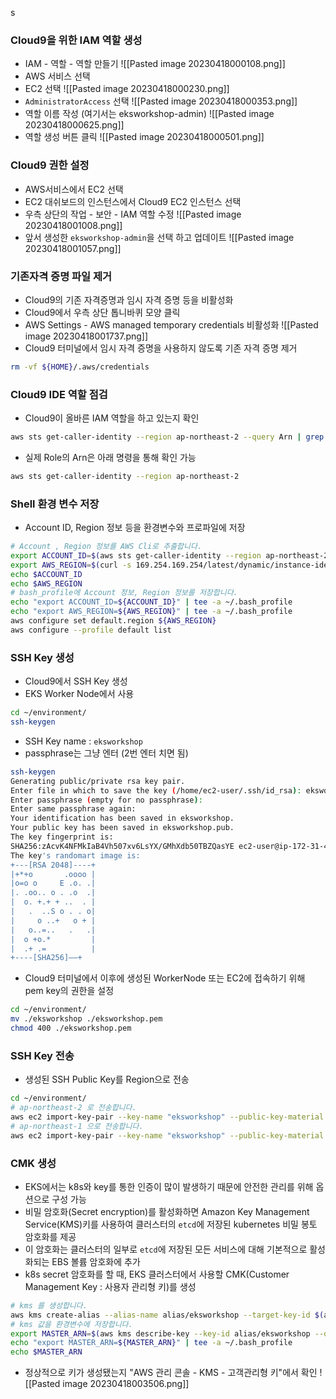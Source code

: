 s
### Cloud9을 위한 IAM 역할 생성
- IAM - 역할 - 역할 만들기
![[Pasted image 20230418000108.png]]
- AWS 서비스 선택
- EC2 선택
![[Pasted image 20230418000230.png]]
- `AdministratorAccess` 선택
![[Pasted image 20230418000353.png]]
- 역할 이름 작성 (여기서는 eksworkshop-admin)
![[Pasted image 20230418000625.png]]
- 역할 생성 버튼 클릭
![[Pasted image 20230418000501.png]]


### Cloud9 권한 설정
- AWS서비스에서 EC2 선택
- EC2 대쉬보드의 인스턴스에서 Cloud9 EC2 인스턴스 선택
- 우측 상단의 작업 - 보안 - IAM 역할 수정
![[Pasted image 20230418001008.png]]
- 앞서 생성한 `eksworkshop-admin`을 선택 하고 업데이트
![[Pasted image 20230418001057.png]]


### 기존자격 증명 파일 제거
- Cloud9의 기존 자격증명과 임시 자격 증명 등을 비활성화
- Cloud9에서 우측 상단 톱니바퀴 모양 클릭
- AWS Settings - AWS managed temporary credentials 비활성화
![[Pasted image 20230418001737.png]]
- Cloud9 터미널에서 임시 자격 증명을 사용하지 않도록 기존 자격 증명 제거
```sh
rm -vf ${HOME}/.aws/credentials
```


### Cloud9 IDE 역할 점검
- Cloud9이 올바른 IAM 역할을 하고 있는지 확인
```sh
aws sts get-caller-identity --region ap-northeast-2 --query Arn | grep eksworkshop-admin -q && echo "IAM role valid" || echo "IAM role NOT valid"
```
- 실제 Role의 Arn은 아래 명령을 통해 확인 가능
```sh
aws sts get-caller-identity --region ap-northeast-2
```


### Shell 환경 변수 저장
- Account ID, Region 정보 등을 환경변수와 프로파일에 저장
```sh
# Account , Region 정보를 AWS Cli로 추출합니다.
export ACCOUNT_ID=$(aws sts get-caller-identity --region ap-northeast-2 --output text --query Account)
export AWS_REGION=$(curl -s 169.254.169.254/latest/dynamic/instance-identity/document | jq -r '.region')
echo $ACCOUNT_ID
echo $AWS_REGION
# bash_profile에 Account 정보, Region 정보를 저장합니다.
echo "export ACCOUNT_ID=${ACCOUNT_ID}" | tee -a ~/.bash_profile
echo "export AWS_REGION=${AWS_REGION}" | tee -a ~/.bash_profile
aws configure set default.region ${AWS_REGION}
aws configure --profile default list
```


### SSH Key 생성
- Cloud9에서 SSH Key 생성
- EKS Worker Node에서 사용
```sh
cd ~/environment/
ssh-keygen
```
- SSH Key name : `eksworkshop`
- passphrase는 그냥 엔터 (2번 엔터 치면 됨)
```sh
ssh-keygen
Generating public/private rsa key pair.
Enter file in which to save the key (/home/ec2-user/.ssh/id_rsa): eksworkshop
Enter passphrase (empty for no passphrase): 
Enter same passphrase again: 
Your identification has been saved in eksworkshop.
Your public key has been saved in eksworkshop.pub.
The key fingerprint is:
SHA256:zAcvK4NFMkIaB4Vh507xv6LsYX/GMhXdb50TBZQasYE ec2-user@ip-172-31-41-2
The key's randomart image is:
+---[RSA 2048]----+
|+*+o       .oooo |
|o=o o     E .o. .|
|. .oo.. o . .o  .|
|  o. +.+ + ..  . |
|   .  ..S o . . o|
|     o ..+   o + |
|   o..=..   .   .|
|  o +o.*         |
|  .+ .=          |
+----[SHA256]——+
```
- Cloud9 터미널에서 이후에 생성된 WorkerNode 또는 EC2에 접속하기 위해 pem key의 권한을 설정
```sh
cd ~/environment/
mv ./eksworkshop ./eksworkshop.pem
chmod 400 ./eksworkshop.pem
```


### SSH Key 전송
- 생성된 SSH Public Key를 Region으로 전송
```sh
cd ~/environment/
# ap-northeast-2 로 전송합니다.
aws ec2 import-key-pair --key-name "eksworkshop" --public-key-material fileb://./eksworkshop.pub --region ap-northeast-2
# ap-northeast-1 으로 전송합니다.
aws ec2 import-key-pair --key-name "eksworkshop" --public-key-material fileb://./eksworkshop.pub --region ap-northeast-1
```


### CMK 생성
- EKS에서는 k8s와 key를 통한 인증이 많이 발생하기 때문에 안전한 관리를 위해 옵션으로 구성 가능
- 비밀 암호화(Secret encryption)를 활성화하면 Amazon Key Management Service(KMS)키를 사용하여 클러스터의 `etcd`에 저장된 kubernetes 비밀 봉토 암호화를 제공
- 이 암호화는 클러스터의 일부로 `etcd`에 저장된 모든 서비스에 대해 기본적으로 활성화되는 EBS 볼륨 암호화에 추가
- k8s secret 암호화를 할 때, EKS 클러스터에서 사용할 CMK(Customer Management Key : 사용자 관리형 키)를 생성
```sh
# kms 를 생성합니다.
aws kms create-alias --alias-name alias/eksworkshop --target-key-id $(aws kms create-key --query KeyMetadata.Arn --output text)
# kms 값을 환경변수에 저장합니다.
export MASTER_ARN=$(aws kms describe-key --key-id alias/eksworkshop --query KeyMetadata.Arn --output text)
echo "export MASTER_ARN=${MASTER_ARN}" | tee -a ~/.bash_profile
echo $MASTER_ARN
```
- 정상적으로 키가 생성됐는지 "AWS 관리 콘솔 - KMS - 고객관리형 키"에서 확인
![[Pasted image 20230418003506.png]]
